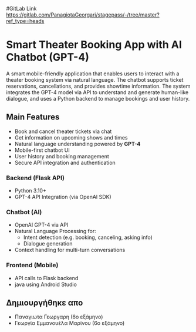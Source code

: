 #GitLab Link https://gitlab.com/PanagiotaGeorgari/stagepass/-/tree/master?ref_type=heads


#  Smart Theater Booking App with AI Chatbot (GPT-4)

A smart mobile-friendly application that enables users to interact with a theater booking system via natural language. The chatbot supports ticket reservations, cancellations, and provides showtime information. The system integrates the GPT-4 model via API to understand and generate human-like dialogue, and uses a Python backend to manage bookings and user history.

##  Main Features

-  Book and cancel theater tickets via chat
-  Get information on upcoming shows and times
-  Natural language understanding powered by **GPT-4**
-  Mobile-first chatbot UI
-  User history and booking management
-  Secure API integration and authentication



###  Backend (Flask API)
- Python 3.10+
- GPT-4 API Integration (via OpenAI SDK)


###  Chatbot (AI)
- OpenAI GPT-4 via API
- Natural Language Processing for:
  - Intent detection (e.g. booking, canceling, asking info)
  - Dialogue generation
- Context handling for multi-turn conversations

###  Frontend (Mobile)
- API calls to Flask backend
- java using Android Studio

## Δημιουργήθηκε απο 
- Παναγιωτα Γεωργαρη (6ο εξάμηνο)
- Γεωργία Εμμανουέλα Μαρίνου (6ο εξάμηνο)

